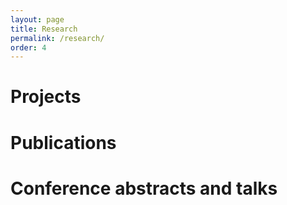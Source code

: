 ```yaml
---
layout: page
title: Research
permalink: /research/
order: 4
---
```


# Projects

# Publications

# Conference abstracts and talks




